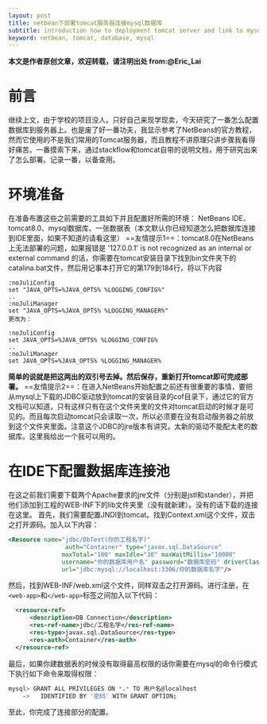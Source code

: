 ```yaml
---
layout: post
title: netbean下部署tomcat服务器连接mysql数据库
subtitle: introduction how to deployment tomcat server and link to mysql database under netbean
keyword: netbean, tomcat, database, mysql
---
```

**本文是作者原创文章，欢迎转载，请注明出处 from:@Eric_Lai**
# 前言

继续上文，由于学校的项目没人。只好自己来现学现卖，今天研究了一番怎么配置数据库到服务器上。也是废了好一番功夫，我显示参考了NetBeans的官方教程，然而它使用的不是我们常用的Tomcat服务器，而且教程不讲原理只讲步骤我看得好痛苦。一番摸索下来，通过stackflow和tomcat自带的说明文档，用于研究出来了怎么部署。记录一番，以备查用。

# 环境准备
在准备布置这些之前需要的工具如下并且配置好所需的环境：
NetBeans IDE、tomcat8.0、mysql数据库、一张数据表（本文默认你已经知道怎么把数据库连接到IDE里面，如果不知道的请看这里）
==友情提示1==：tomcat8.0在NetBeans上无法部署的问题，如果报错是 '127.0.0.1' is not recognized as an internal or external command  的话，你需要在tomcat安装目录下找到bin文件夹下的catalina.bat文件，然后用记事本打开它的第179到184行，将以下内容

```
:noJuliConfig
set "JAVA_OPTS=%JAVA_OPTS% %LOGGING_CONFIG%"
..
:noJuliManager
set "JAVA_OPTS=%JAVA_OPTS% %LOGGING_MANAGER%"
更改为：

:noJuliConfig
set JAVA_OPTS=%JAVA_OPTS% %LOGGING_CONFIG%
..
:noJuliManager
set JAVA_OPTS=%JAVA_OPTS% %LOGGING_MANAGER%
```
**简单的说就是把这两出的双引号去掉。然后保存，重新打开tomcat即可完成部署。**
==友情提示2==：在进入NetBeans开始配置之前还有很重要的事情，要把从mysql上下载的JDBC驱动放到tomcat的安装目录的cof目录下，通过它的官方文档可以知道，只有这样只有在这个文件夹里的文件对tomcat启动的时候才是可见的。而且每次启动tomcat只会读取一次，所以必须要在没有启动服务器之前放到这个文件夹里面。注意这个JDBC的jre版本有讲究，太新的驱动不能配太老的数据库。这里我给出一个我可以用的。

# 在IDE下配置数据库连接池

在这之前我们需要下载两个Apache要求的jre文件（分别是jstl和stander），并把他们添加到工程的WEB-INF下的lib文件夹里（没有就新建）。没有的话下载的连接在这里。
首先，我们需要配置JNDI到tomcat。找到Context.xml这个文件，双击之打开源码。加入以下内容：

```xml
<Resource name="jdbc/DbTest(你的工程名字)" 
				auth="Container" type="javax.sql.DataSource"
               maxTotal="100" maxIdle="30" maxWaitMillis="10000"
               username="你的数据库用户名" password="数据库密码" driverClassName="com.mysql.jdbc.Driver"
               url="jdbc:mysql://localhost:3306/你的数据库名字"/>
```
然后，找到WEB-INF/web.xml这个文件，同样双击之打开源码。进行注册，在`<web-app>`和`</web-app>`标签之间加入以下代码：

```xml
  <resource-ref>
      <description>DB Connection</description>
      <res-ref-name>jdbc/工程名字</res-ref-name>
      <res-type>javax.sql.DataSource</res-type>
      <res-auth>Container</res-auth>
  </resource-ref>
```
最后，如果你建数据表的时候没有取得最高权限的话你需要在mysql的命令行模式下执行如下命令来取得权限：

```sh
mysql> GRANT ALL PRIVILEGES ON *.* TO 用户名@localhost
    ->   IDENTIFIED BY '密码' WITH GRANT OPTION;
```
至此，你完成了连接部分的配置。


